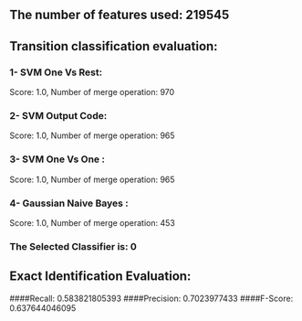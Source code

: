 ## The number of features used: 219545
## Transition classification evaluation: 
### 1- SVM One Vs Rest: 
Score: 1.0, Number of merge operation: 970
### 2- SVM Output Code: 
Score: 1.0, Number of merge operation: 965
### 3- SVM One Vs One : 
Score: 1.0, Number of merge operation: 965
### 4- Gaussian Naive Bayes : 
Score: 1.0, Number of merge operation: 453
### The Selected Classifier is: 0
## Exact Identification Evaluation: 
####Recall: 0.583821805393
####Precision: 0.7023977433
####F-Score: 0.637644046095
